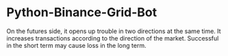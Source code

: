 # Python-Binance-Grid-Bot
On the futures side, it opens up trouble in two directions at the same time. It increases transactions according to the direction of the market. Successful in the short term may cause loss in the long term.

